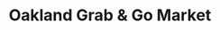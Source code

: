 ---
title: "Oakland Grab & Go Market"
url: /oakland/oakland-grab-und-go-market/
shop: Lebensmittel
---